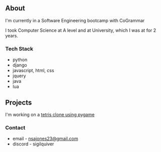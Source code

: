 
## About
I'm currently in a Software Engineering bootcamp with CoGrammar

I took Computer Science at A level and at University, which I was at for 2 years.

### Tech Stack
* python
* django
* javascript, html, css
* jquery
* java
* lua

## Projects
I'm working on a [tetris clone using pygame](https://github.com/NSAJones/Tetripy)

### Contact
* email - nsajones23@gmail.com
* discord - sigilquiver

<!--
**NSAJones/NSAJones** is a ✨ _special_ ✨ repository because its `README.md` (this file) appears on your GitHub profile.

Here are some ideas to get you started:

- 🔭 I’m currently working on ...
- 🌱 I’m currently learning ...
- 👯 I’m looking to collaborate on ...
- 🤔 I’m looking for help with ...
- 💬 Ask me about ...
- 📫 How to reach me: ...
- 😄 Pronouns: ...
- ⚡ Fun fact: ...
-->
